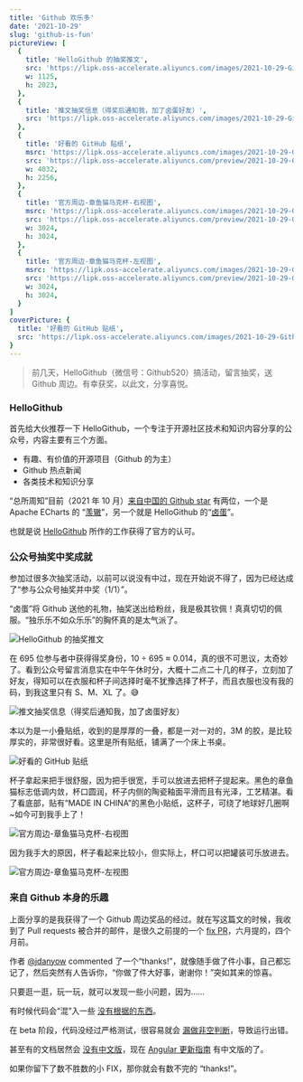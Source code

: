 ```yaml
---
title: 'Github 欢乐多'
date: '2021-10-29'
slug: 'github-is-fun'
pictureView: [
  {
    title: 'HelloGithub 的抽奖推文',
    src: 'https://lipk.oss-accelerate.aliyuncs.com/images/2021-10-29-Github-is-fun(1).jpg',
    w: 1125,
    h: 2023,
  },
  {
    title: '推文抽奖信息（得奖后通知我，加了卤蛋好友）',
    src: 'https://lipk.oss-accelerate.aliyuncs.com/images/2021-10-29-Github-is-fun(2).jpg',
  },
  {
    title: '好看的 GitHub 贴纸',
    msrc: 'https://lipk.oss-accelerate.aliyuncs.com/images/2021-10-29-Github-is-fun(3).jpg',
    src: 'https://lipk.oss-accelerate.aliyuncs.com/preview/2021-10-29-Github-is-fun(3).jpg',
    w: 4032,
    h: 2256,
  },
  {
    title: '官方周边-章鱼猫马克杯-右视图',
    msrc: 'https://lipk.oss-accelerate.aliyuncs.com/images/2021-10-29-Github-is-fun(4).jpg',
    src: 'https://lipk.oss-accelerate.aliyuncs.com/preview/2021-10-29-Github-is-fun(4).jpg',
    w: 3024,
    h: 3024,
  },
  {
    title: '官方周边-章鱼猫马克杯-左视图',
    msrc: 'https://lipk.oss-accelerate.aliyuncs.com/images/2021-10-29-Github-is-fun(5).jpg',
    src: 'https://lipk.oss-accelerate.aliyuncs.com/preview/2021-10-29-Github-is-fun(5).jpg',
    w: 3024,
    h: 3024,
  }
]
coverPicture: {
  title: '好看的 GitHub 贴纸',
  src: 'https://lipk.oss-accelerate.aliyuncs.com/images/2021-10-29-Github-is-fun(3).jpg',
}
---
```


> 前几天，HelloGithub（微信号：Github520）搞活动，留言抽奖，送 Github 周边。有幸获奖，以此文，分享喜悦。

### HelloGithub

首先给大伙推荐一下 HelloGithub，一个专注于开源社区技术和知识内容分享的公众号，内容主要有三个方面。

- 有趣、有价值的开源项目（Github 的为主）
- Github 热点新闻
- 各类技术和知识分享

“总所周知”目前（2021 年 10 月）[来自中国的 Github star](https://stars.github.com/profiles/?country=China) 有两位，一个是 Apache ECharts 的 “[羡辙](https://github.com/ovilia)”，另一个就是 HelloGithub 的“[卤蛋](https://github.com/521xueweihan)”。

也就是说 [HelloGithub](https://hellogithub.com/) 所作的工作获得了官方的认可。

### 公众号抽奖中奖成就

参加过很多次抽奖活动，以前可以说没有中过，现在开始说不得了，因为已经达成了“参与公众号抽奖并中奖（1/1）”。

“卤蛋”将 Github 送他的礼物，抽奖送出给粉丝，我是极其钦佩！真真切切的佩服。“独乐乐不如众乐乐”的胸怀真的是太气派了。

![HelloGithub 的抽奖推文](https://lipk.oss-accelerate.aliyuncs.com/images/2021-10-29-Github-is-fun(1).jpg)

在 695 位参与者中获得得奖身份，10 ÷ 695 ≈ 0.014，真的很不可思议，太奇妙了。看到公众号留言消息实在中午午休时分，大概十二点二十几的样子，立刻加了好友，得知可以在衣服和杯子间选择时毫不犹豫选择了杯子，而且衣服也没有我的码，到我这里只有 S、M、XL 了。😅

![推文抽奖信息（得奖后通知我，加了卤蛋好友）](https://lipk.oss-accelerate.aliyuncs.com/images/2021-10-29-Github-is-fun(2).jpg)

本以为是一小叠贴纸，收到的是厚厚的一叠，都是一对一对的，3M 的胶，是比较厚实的，非常很好看。这里是所有贴纸，铺满了一个床上书桌。

![好看的 GitHub 贴纸](https://lipk.oss-accelerate.aliyuncs.com/images/2021-10-29-Github-is-fun(3).jpg)

杯子拿起来把手很舒服，因为把手很宽，手可以放进去把杯子提起来。黑色的章鱼猫标志低调内敛，杯口圆润，杯子内侧的陶瓷釉面平滑而且有光泽，工艺精湛。看了看底部，贴有“MADE IN CHINA”的黑色小贴纸，这杯子，可绕了地球好几圈啊~如今可到我手上了！

![官方周边-章鱼猫马克杯-右视图](https://lipk.oss-accelerate.aliyuncs.com/images/2021-10-29-Github-is-fun(4).jpg)

因为我手大的原因，杯子看起来比较小，但实际上，杯口可以把罐装可乐放进去。

![官方周边-章鱼猫马克杯-左视图](https://lipk.oss-accelerate.aliyuncs.com/images/2021-10-29-Github-is-fun(5).jpg)

### 来自 Github 本身的乐趣

上面分享的是我获得了一个 Github 周边奖品的经过。就在写这篇文的时候，我收到了 Pull requests 被合并的邮件，是很久之前提的一个 [fix PR](https://github.com/utterance/utterances/pull/541)，六月提的，四个月前。

作者 [@jdanyow](https://github.com/jdanyow) commented 了一个“thanks!”，就像随手做了件小事，自己都忘记了，然后突然有人告诉你，“你做了件大好事，谢谢你！”突如其来的惊喜。

只要逛一逛，玩一玩，就可以发现一些小问题，因为……

有时候代码会“混”入一些 [没有根据的东西](https://github.com/dimsemenov/PhotoSwipe/pull/1755)。

在 beta 阶段，代码没经过严格测试，很容易就会 [漏做非空判断](https://github.com/dimsemenov/PhotoSwipe/pull/1758)，导致运行出错。

甚至有的文档居然会 [没有中文版](https://github.com/angular/angular-update-guide/pull/101)，现在 [Angular 更新指南](https://update.angular.io/) 有中文版的了。

如果你留下了数不胜数的小 FIX，那你就会有数不完的 “thanks!”。
